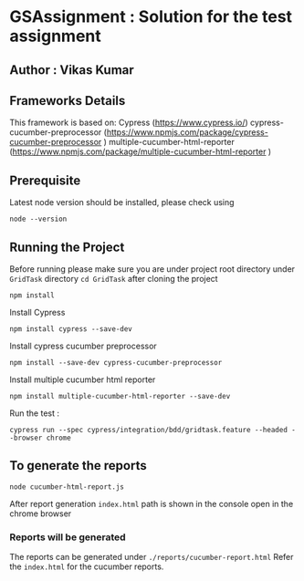 # GSAssignment : Solution for the test assignment

## Author : Vikas Kumar 

## Frameworks Details 
This framework is based on:
Cypress (https://www.cypress.io/)
cypress-cucumber-preprocessor (https://www.npmjs.com/package/cypress-cucumber-preprocessor  )
multiple-cucumber-html-reporter (https://www.npmjs.com/package/multiple-cucumber-html-reporter )

## Prerequisite 
Latest node version should be installed, please check using 

```node --version```

## Running the Project

Before running please make sure you are under project root directory under ```GridTask``` directory ```cd GridTask``` after cloning the project

```npm install```

Install Cypress 

```npm install cypress --save-dev```

Install cypress cucumber preprocessor

```npm install --save-dev cypress-cucumber-preprocessor```

Install multiple cucumber html reporter 

```npm install multiple-cucumber-html-reporter --save-dev```

Run the test :

```cypress run --spec cypress/integration/bdd/gridtask.feature --headed --browser chrome```

## To generate the reports

```node cucumber-html-report.js```

After report generation ```index.html``` path is shown in the console open in the chrome browser

### Reports will be generated 
The reports can be generated under ```./reports/cucumber-report.html``` Refer the ```index.html``` for the cucumber reports.

